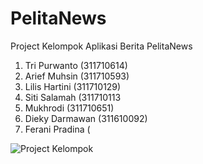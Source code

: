 # PelitaNews
Project Kelompok Aplikasi Berita PelitaNews
1. Tri Purwanto (311710614)
2. Arief Muhsin (311710593)
3. Lilis Hartini (311710129)
4. Siti Salamah (311710113
5. Mukhrodi (311710651)
6. Dieky Darmawan (311610092)
7. Ferani Pradina (


![Project Kelompok](https://user-images.githubusercontent.com/58332069/87114876-e8d1bb80-c29b-11ea-96d0-3c5138513502.jpg)
